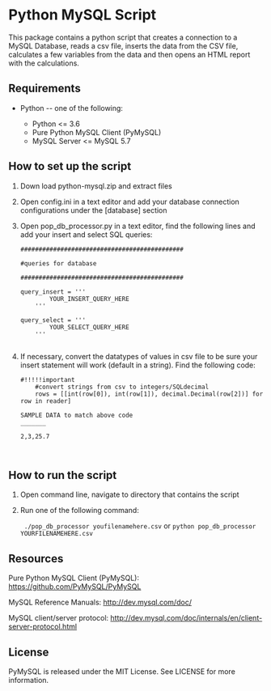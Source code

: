 Python MySQL Script
=======

This package contains a python script that creates a connection to a MySQL Database, reads a csv file, 
inserts the data from the CSV file, calculates a few variables from the data and then opens an HTML 
report with the calculations. 


Requirements
-------------

* Python -- one of the following:

  - Python <= 3.6
  - Pure Python MySQL Client (PyMySQL)
  - MySQL Server <= MySQL 5.7



How to set up the script
-------------
 1. Down load python-mysql.zip and extract files
 
 2. Open config.ini in a text editor and add your database connection configurations under the [database] section
 
 3. Open pop_db_processor.py in a text editor, find the following lines and add your insert and select SQL queries:
 
    ```
    #############################################
    
    #queries for database

    #############################################

    query_insert = '''
            YOUR_INSERT_QUERY_HERE
        '''

    query_select = '''
            YOUR_SELECT_QUERY_HERE
        '''


4. If necessary, convert the datatypes of values in csv file to be sure your insert statement will work (default in a string). Find the following
code:

    ```
    #!!!!!important
        #convert strings from csv to integers/SQLdecimal
        rows = [[int(row[0]), int(row[1]), decimal.Decimal(row[2])] for row in reader]
        
    SAMPLE DATA to match above code
    _______
    
    2,3,25.7



How to run the script
------------- 
 1. Open command line, navigate to directory that contains the script
 2. Run one of the following command:

    `` ./pop_db_processor youfilenamehere.csv`` or ``python pop_db_processor YOURFILENAMEHERE.csv ``

Resources
---------

Pure Python MySQL Client (PyMySQL): https://github.com/PyMySQL/PyMySQL

MySQL Reference Manuals: http://dev.mysql.com/doc/

MySQL client/server protocol:
http://dev.mysql.com/doc/internals/en/client-server-protocol.html


License
-------

PyMySQL is released under the MIT License. See LICENSE for more information.
